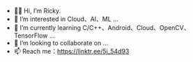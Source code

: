 - 👋🏻 Hi, I’m Ricky.
- 👀 I’m interested in Cloud、AI、ML ...
- 🌱 I’m currently learning C/C++、Android、Cloud、OpenCV、TensorFlow ...
- 💞️ I’m looking to collaborate on ...
- 📫 Reach me：https://linktr.ee/5j_54d93

<!---
5j54d93/5j54d93 is a ✨ special ✨ repository because its `README.md` (this file) appears on your GitHub profile.
You can click the Preview link to take a look at your changes.
--->
